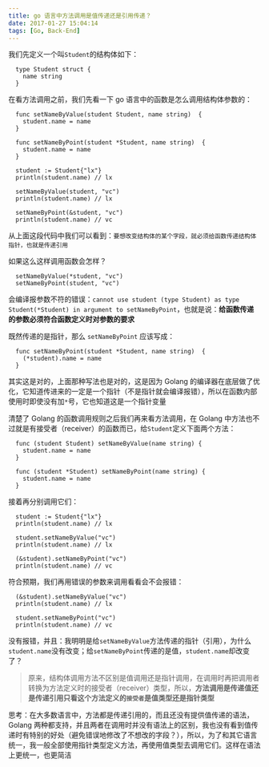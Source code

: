 ```yaml
---
title: go 语言中方法调用是值传递还是引用传递？
date: 2017-01-27 15:04:14
tags: [Go, Back-End]
---
```


我们先定义一个叫`Student`的结构体如下：

```Golang
  type Student struct {
    name string
  }
```
<!-- more -->

在看方法调用之前，我们先看一下 go 语言中的函数是怎么调用结构体参数的：

```Golang
  func setNameByValue(student Student, name string)  {
    student.name = name
  }

  func setNameByPoint(student *Student, name string)  {
    student.name = name
  }

  student := Student{"lx"}
  println(student.name) // lx

  setNameByValue(student, "vc")
  println(student.name) // lx

  setNameByPoint(&student, "vc")
  println(student.name) // vc
```

从上面这段代码中我们可以看到：`要想改变结构体的某个字段，就必须给函数传递结构体指针，也就是传递引用`

如果这么这样调用函数会怎样？

```Golang
  setNameByValue(*student, "vc")
  setNameByPoint(student, "vc")
```

会编译报参数不符的错误：`cannot use student (type Student) as type Student(*Student) in argument to setNameByPoint`，也就是说：**给函数传递的参数必须符合函数定义时对参数的要求**

既然传递的是指针，那么 `setNameByPoint` 应该写成：
```Golang
  func setNameByPoint(student *Student, name string)  {
    (*student).name = name
  }
```
其实这是对的，上面那种写法也是对的，这是因为 Golang 的编译器在底层做了优化，它知道传进来的一定是一个指针（不是指针就会编译报错），所以在函数内部使用时即使没有加`*`号，它也知道这是一个指针变量

清楚了 Golang 的函数调用规则之后我们再来看方法调用，在 Golang 中方法也不过就是有接受者（receiver）的函数而已，给`Student`定义下面两个方法：
```Golang
  func (student Student) setNameByValue(name string) {
    student.name = name
  }

  func (student *Student) setNameByPoint(name string) {
    student.name = name
  }
```

接着再分别调用它们：
```Golang
  student := Student{"lx"}
  println(student.name) // lx

  student.setNameByValue("vc")
  println(student.name) // lx

  (&student).setNameByPoint("vc")
  println(student.name) // vc
```
符合预期，我们再用错误的参数来调用看看会不会报错：
```Golang
  (&student).setNameByValue("vc")
  println(student.name) // lx

  student.setNameByPoint("vc")
  println(student.name) // vc
```
没有报错，并且：我明明是给`setNameByValue`方法传递的指针（引用），为什么`student.name`没有改变；给`setNameByPoint`传递的是值，`student.name`却改变了？
> 原来，结构体调用方法不区别是值调用还是指针调用，在调用时再把调用者转换为方法定义时的接受者（receiver）类型，所以，**方法调用是传递值还是传递引用只看这个方法定义的`接受者`是值类型还是指针类型**

思考：在大多数语言中，方法都是传递引用的，而且还没有提供值传递的语法，Golang 两种都支持，并且两者在调用时并没有语法上的区别，我也没有看到值传递时有特别的好处（避免错误地修改了不想改的字段？），所以，为了和其它语言统一，我一般全部使用指针类型定义方法，再使用值类型去调用它们。这样在语法上更统一，也更简洁
